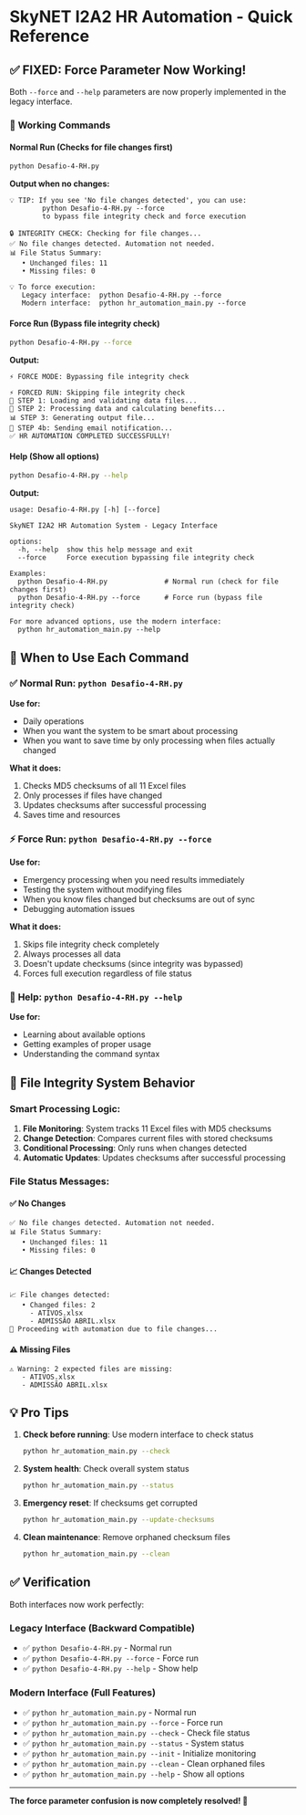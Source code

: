# SkyNET I2A2 HR Automation - Quick Reference

## ✅ **FIXED: Force Parameter Now Working!**

Both `--force` and `--help` parameters are now properly implemented in the legacy interface.

### 🚀 **Working Commands**

#### **Normal Run** (Checks for file changes first)
```bash
python Desafio-4-RH.py
```
**Output when no changes:**
```
💡 TIP: If you see 'No file changes detected', you can use:
        python Desafio-4-RH.py --force
        to bypass file integrity check and force execution

🔒 INTEGRITY CHECK: Checking for file changes...
✅ No file changes detected. Automation not needed.
📊 File Status Summary:
   • Unchanged files: 11
   • Missing files: 0

💡 To force execution:
   Legacy interface:  python Desafio-4-RH.py --force
   Modern interface:  python hr_automation_main.py --force
```

#### **Force Run** (Bypass file integrity check)
```bash
python Desafio-4-RH.py --force
```
**Output:**
```
⚡ FORCE MODE: Bypassing file integrity check

⚡ FORCED RUN: Skipping file integrity check
📂 STEP 1: Loading and validating data files...
🔄 STEP 2: Processing data and calculating benefits...
📊 STEP 3: Generating output file...
📧 STEP 4b: Sending email notification...
✅ HR AUTOMATION COMPLETED SUCCESSFULLY!
```

#### **Help** (Show all options)
```bash
python Desafio-4-RH.py --help
```
**Output:**
```
usage: Desafio-4-RH.py [-h] [--force]

SkyNET I2A2 HR Automation System - Legacy Interface

options:
  -h, --help  show this help message and exit
  --force     Force execution bypassing file integrity check

Examples:
  python Desafio-4-RH.py              # Normal run (check for file changes first)
  python Desafio-4-RH.py --force      # Force run (bypass file integrity check)
  
For more advanced options, use the modern interface:
  python hr_automation_main.py --help
```

## 🎯 **When to Use Each Command**

### ✅ **Normal Run: `python Desafio-4-RH.py`**
**Use for:**
- Daily operations
- When you want the system to be smart about processing
- When you want to save time by only processing when files actually changed

**What it does:**
1. Checks MD5 checksums of all 11 Excel files
2. Only processes if files have changed
3. Updates checksums after successful processing
4. Saves time and resources

### ⚡ **Force Run: `python Desafio-4-RH.py --force`**
**Use for:**
- Emergency processing when you need results immediately
- Testing the system without modifying files
- When you know files changed but checksums are out of sync
- Debugging automation issues

**What it does:**
1. Skips file integrity check completely
2. Always processes all data
3. Doesn't update checksums (since integrity was bypassed)
4. Forces full execution regardless of file status

### 📖 **Help: `python Desafio-4-RH.py --help`**
**Use for:**
- Learning about available options
- Getting examples of proper usage
- Understanding the command syntax

## 🔄 **File Integrity System Behavior**

### **Smart Processing Logic:**
1. **File Monitoring**: System tracks 11 Excel files with MD5 checksums
2. **Change Detection**: Compares current files with stored checksums
3. **Conditional Processing**: Only runs when changes detected
4. **Automatic Updates**: Updates checksums after successful processing

### **File Status Messages:**

#### ✅ **No Changes**
```
✅ No file changes detected. Automation not needed.
📊 File Status Summary:
   • Unchanged files: 11
   • Missing files: 0
```

#### 📈 **Changes Detected**
```
📈 File changes detected:
   • Changed files: 2
     - ATIVOS.xlsx
     - ADMISSÃO ABRIL.xlsx
🔄 Proceeding with automation due to file changes...
```

#### ⚠️ **Missing Files**
```
⚠️ Warning: 2 expected files are missing:
   - ATIVOS.xlsx
   - ADMISSÃO ABRIL.xlsx
```

## 💡 **Pro Tips**

1. **Check before running**: Use modern interface to check status
   ```bash
   python hr_automation_main.py --check
   ```

2. **System health**: Check overall system status
   ```bash
   python hr_automation_main.py --status
   ```

3. **Emergency reset**: If checksums get corrupted
   ```bash
   python hr_automation_main.py --update-checksums
   ```

4. **Clean maintenance**: Remove orphaned checksum files
   ```bash
   python hr_automation_main.py --clean
   ```

## ✅ **Verification**

Both interfaces now work perfectly:

### **Legacy Interface** (Backward Compatible)
- ✅ `python Desafio-4-RH.py` - Normal run
- ✅ `python Desafio-4-RH.py --force` - Force run
- ✅ `python Desafio-4-RH.py --help` - Show help

### **Modern Interface** (Full Features)
- ✅ `python hr_automation_main.py` - Normal run
- ✅ `python hr_automation_main.py --force` - Force run
- ✅ `python hr_automation_main.py --check` - Check file status
- ✅ `python hr_automation_main.py --status` - System status
- ✅ `python hr_automation_main.py --init` - Initialize monitoring
- ✅ `python hr_automation_main.py --clean` - Clean orphaned files
- ✅ `python hr_automation_main.py --help` - Show all options

---

**The force parameter confusion is now completely resolved! 🎉**